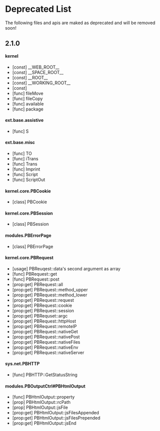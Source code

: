 # Deprecated List #
The following files and apis are maked as deprecated and will be removed soon!


## 2.1.0 ##
#### kernel ###
- [const] \_\_WEB\_ROOT\_\_
- [const] \_\_SPACE\_ROOT\_\_
- [const] \_\_ROOT\_\_
- [const] \_\_WORKING_ROOT\_\_
- [const] 
- [func] fileMove
- [func] fileCopy
- [func] available
- [func] package

#### ext.base.assistive ####
- [func] S

#### ext.base.misc ####
- [func] TO
- [func] iTrans
- [func] Trans
- [func] Imprint
- [func] Script
- [func] ScriptOut

#### kernel.core.PBCookie ####
- [class] PBCookie

#### kernel.core.PBSession ####
- [class] PBSession

#### modules.PBErrorPage ####
- [class] PBErrorPage

#### kernel.core.PBRequest ####
- [usage] PBReuqest::data's second argument as array
- [func] PBRequest::get
- [func] PBRequest::post
- [prop:get] PBRequest::all
- [prop:get] PBRequest::method_upper
- [prop:get] PBRequest::method_lower
- [prop:get] PBRequest::request
- [prop:get] PBRequest::cookie
- [prop:get] PBRequest::session
- [prop:get] PBRequset::argc
- [prop:get] PBRequest::httpHost
- [prop:get] PBRequest::remoteIP
- [prop:get] PBRequest::nativeGet
- [prop:get] PBRequest::nativePost
- [prop:get] PBRequest::nativeFiles
- [prop:get] PBRequest::nativeEnv
- [prop:get] PBRequest::nativeServer

#### sys.net.PBHTTP ####
- [func] PBHTTP::GetStatusString

#### modules.PBOutputCtrl\#PBHtmlOutput ####
- [func] PBHtmlOutput::property
- [prop] PBHtmlOutput::rcPath
- [prop] PBHtmlOutput::jsFile
- [prop:get] PBHtmlOutput::jsFilesAppended
- [prop:get] PBHtmlOutput::jsFilesPrepended
- [prop:get] PBHtmlOutput::jsEnd

